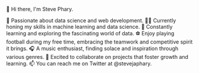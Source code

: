 👋 Hi there, I'm Steve Phary.

🧨 Passionate about data science and web development.
👨‍💻 Currently honing my skills in machine learning and data science.
🌱 Constantly learning and exploring the fascinating world of data.
⚽️ Enjoy playing football during my free time, embracing the teamwork and competitive spirit it brings.
🎧 A music enthusiast, finding solace and inspiration through various genres.
💞️ Excited to collaborate on projects that foster growth and learning.
📫 You can reach me on Twitter at @stevejaphary.

<!---
stevephary/stevephary is a ✨ special ✨ repository because its `README.md` (this file) appears on your GitHub profile.
You can click the Preview link to take a look at your changes.
--->
